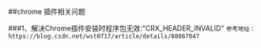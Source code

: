 ##chrome 插件相关问题

###1、解决Chrome插件安装时程序包无效:"CRX_HEADER_INVALID"
`参考地址：https://blog.csdn.net/wst0717/article/details/88867047`